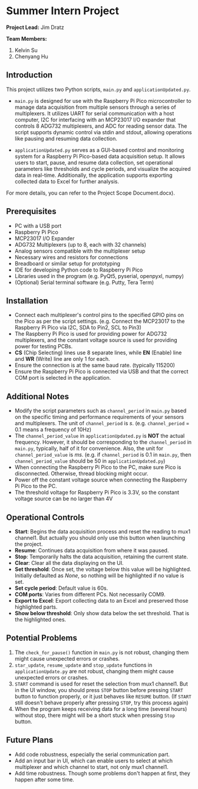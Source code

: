 # Summer Intern Project

**Project Lead:** Jim Dratz

**Team Members:**
1. Kelvin Su
2. Chenyang Hu

## Introduction
This project utilizes two Python scripts, `main.py` and `applicationUpdated.py`.

- `main.py` is designed for use with the Raspberry Pi Pico microcontroller to manage data acquisition from multiple sensors through a series of multiplexers. It utilizes UART for serial communication with a host computer, I2C for interfacing with an MCP23017 I/O expander that controls 8 ADG732 multiplexers, and ADC for reading sensor data. The script supports dynamic control via stdin and stdout, allowing operations like pausing and resuming data collection.

- `applicationUpdated.py` serves as a GUI-based control and monitoring system for a Raspberry Pi Pico-based data acquisition setup. It allows users to start, pause, and resume data collection, set operational parameters like thresholds and cycle periods, and visualize the acquired data in real-time. Additionally, the application supports exporting collected data to Excel for further analysis.

For more details, you can refer to the Project Scope Document.docx).

## Prerequisites
- PC with a USB port
- Raspberry Pi Pico
- MCP23017 I/O Expander
- ADG732 Multiplexers (up to 8, each with 32 channels)
- Analog sensors compatible with the multiplexer setup
- Necessary wires and resistors for connections
- Breadboard or similar setup for prototyping
- IDE for developing Python code to Raspberry Pi Pico
- Libraries used in the program (e.g. PyQt5, pyserial, openpyxl, numpy)
- (Optional) Serial terminal software (e.g. Putty, Tera Term)

## Installation
- Connect each multiplexer's control pins to the specified GPIO pins on the Pico as per the script settings. (e.g. Connect the MCP23017 to the Raspberry Pi Pico via I2C, SDA to Pin2, SCL to Pin3)
- The Raspberry Pi Pico is used for providing power for ADG732 multiplexers, and the constant voltage source is used for providing power for testing PCBs.
- **CS** (Chip Selecting) lines use 8 separate lines, while **EN** (Enable) line and **WR** (Write) line are only 1 for each.
- Ensure the connection is at the same baud rate. (typically 115200)
- Ensure the Raspberry Pi Pico is connected via USB and that the correct COM port is selected in the application.

## Additional Notes
- Modify the script parameters such as `channel_period` in `main.py` based on the specific timing and performance requirements of your sensors and multiplexers. The unit of `channel_period` is *s*. (e.g. `channel_period` = 0.1 means a frequency of 10Hz)
- The `channel_period_value` in `applicationUpdated.py` is **NOT** the actual frequency. However, it should be corresponding to the `channel_period` in `main.py`, typically, half of it for convenience. Also, the unit for `channel_period_value` is *ms*. (e.g. if `channel_period` is 0.1 in `main.py`, then `channel_period_value` should be 50 in `applicationUpdated.py`)
- When connecting the Raspberry Pi Pico to the PC, make sure Pico is disconnected. Otherwise, thread blocking might occur.
- Power off the constant voltage source when connecting the Raspberry Pi Pico to the PC.
- The threshold voltage for Raspberry Pi Pico is 3.3V, so the constant voltage source can be no larger than 4V

## Operational Controls
- **Start**: Begins the data acquisition process and reset the reading to mux1 channel1. But actually you should only use this button when launching the project.
- **Resume**: Continues data acquisition from where it was paused.
- **Stop**: Temporarily halts the data acquisition, retaining the current state.
- **Clear**: Clear all the data displaying on the UI.
- **Set threshold**: Once set, the voltage below this value will be highlighted. Initially defaulted as *None*, so nothing will be highlighted if no value is set.
- **Set cycle period**: Default value is 60s.
- **COM ports**: Varies from different PCs. Not necessarily COM9.
- **Export to Excel**: Export collecting data to an Excel and preserved those highlighted parts.
- **Show below threshold**: Only show data below the set threshold. That is the highlighted ones.

## Potential Problems
1. The `check_for_pause()` function in `main.py` is not robust, changing them might cause unexpected errors or crashes. 
2. `star_update`, `resume_update` and `stop_update` functions in `applicationUpdate.py` are not robust, changing them might cause unexpected errors or crashes.
3. `START` command is used for reset the selection from mux1 channel1. But in the UI window, you should press `STOP` button before pressing `START` button to function properly, or it just behaves like `RESUME` button. (If `START` still doesn't behave properly after pressing `STOP`, try this process again)
4. When the program keeps receiving data for a long time (several hours) without stop, there might will be a short stuck when pressing `Stop` button.

## Future Plans
- Add code robustness, especially the serial communication part. 
- Add an input bar in UI, which can enable users to select at which multiplexer and which channel to start, not only mux1 channel1. 
- Add time robustness. Though some problems don't happen at first, they happen after some time.
